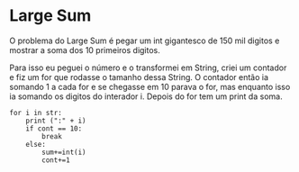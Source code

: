 # Large Sum

O problema do Large Sum é pegar um int gigantesco de 150 mil digitos e mostrar a soma dos 10 primeiros digitos.

Para isso eu peguei o número e o transformei em String, criei um contador e fiz um for que rodasse o tamanho dessa String. O contador então ia somando 1 a cada for e se chegasse em 10 parava o for, mas enquanto isso ia somando os digitos do interador i. Depois do for tem um print da soma.

```
for i in str:
    print (":" + i)
    if cont == 10: 
        break
    else:
        sum+=int(i)
        cont+=1
```
